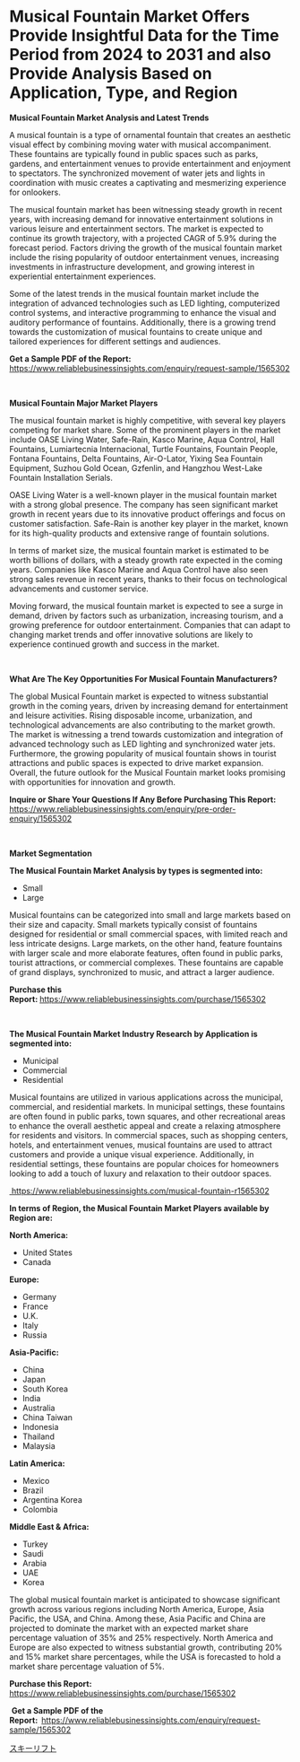 <p><h1>Musical Fountain Market Offers Provide Insightful Data for the Time Period from 2024 to 2031 and also Provide Analysis Based on Application, Type, and Region</h1></p><p><strong>Musical Fountain Market Analysis and Latest Trends</strong></p>
<p><p>A musical fountain is a type of ornamental fountain that creates an aesthetic visual effect by combining moving water with musical accompaniment. These fountains are typically found in public spaces such as parks, gardens, and entertainment venues to provide entertainment and enjoyment to spectators. The synchronized movement of water jets and lights in coordination with music creates a captivating and mesmerizing experience for onlookers.</p><p>The musical fountain market has been witnessing steady growth in recent years, with increasing demand for innovative entertainment solutions in various leisure and entertainment sectors. The market is expected to continue its growth trajectory, with a projected CAGR of 5.9% during the forecast period. Factors driving the growth of the musical fountain market include the rising popularity of outdoor entertainment venues, increasing investments in infrastructure development, and growing interest in experiential entertainment experiences.</p><p>Some of the latest trends in the musical fountain market include the integration of advanced technologies such as LED lighting, computerized control systems, and interactive programming to enhance the visual and auditory performance of fountains. Additionally, there is a growing trend towards the customization of musical fountains to create unique and tailored experiences for different settings and audiences.</p></p>
<p><strong>Get a Sample PDF of the Report:&nbsp;</strong> <a href="https://www.reliablebusinessinsights.com/enquiry/request-sample/1565302">https://www.reliablebusinessinsights.com/enquiry/request-sample/1565302</a></p>
<p>&nbsp;</p>
<p><strong>Musical Fountain Major Market Players</strong></p>
<p><p>The musical fountain market is highly competitive, with several key players competing for market share. Some of the prominent players in the market include OASE Living Water, Safe-Rain, Kasco Marine, Aqua Control, Hall Fountains, Lumiartecnia Internacional, Turtle Fountains, Fountain People, Fontana Fountains, Delta Fountains, Air-O-Lator, Yixing Sea Fountain Equipment, Suzhou Gold Ocean, Gzfenlin, and Hangzhou West-Lake Fountain Installation Serials.</p><p>OASE Living Water is a well-known player in the musical fountain market with a strong global presence. The company has seen significant market growth in recent years due to its innovative product offerings and focus on customer satisfaction. Safe-Rain is another key player in the market, known for its high-quality products and extensive range of fountain solutions.</p><p>In terms of market size, the musical fountain market is estimated to be worth billions of dollars, with a steady growth rate expected in the coming years. Companies like Kasco Marine and Aqua Control have also seen strong sales revenue in recent years, thanks to their focus on technological advancements and customer service.</p><p>Moving forward, the musical fountain market is expected to see a surge in demand, driven by factors such as urbanization, increasing tourism, and a growing preference for outdoor entertainment. Companies that can adapt to changing market trends and offer innovative solutions are likely to experience continued growth and success in the market.</p></p>
<p>&nbsp;</p>
<p><strong>What Are The Key Opportunities For Musical Fountain Manufacturers?</strong></p>
<p><p>The global Musical Fountain market is expected to witness substantial growth in the coming years, driven by increasing demand for entertainment and leisure activities. Rising disposable income, urbanization, and technological advancements are also contributing to the market growth. The market is witnessing a trend towards customization and integration of advanced technology such as LED lighting and synchronized water jets. Furthermore, the growing popularity of musical fountain shows in tourist attractions and public spaces is expected to drive market expansion. Overall, the future outlook for the Musical Fountain market looks promising with opportunities for innovation and growth.</p></p>
<p><strong>Inquire or Share Your Questions If Any Before Purchasing This Report:</strong> <a href="https://www.reliablebusinessinsights.com/enquiry/pre-order-enquiry/1565302">https://www.reliablebusinessinsights.com/enquiry/pre-order-enquiry/1565302</a></p>
<p>&nbsp;</p>
<p><strong>Market Segmentation</strong></p>
<p><strong>The Musical Fountain Market Analysis by types is segmented into:</strong></p>
<p><ul><li>Small</li><li>Large</li></ul></p>
<p><p>Musical fountains can be categorized into small and large markets based on their size and capacity. Small markets typically consist of fountains designed for residential or small commercial spaces, with limited reach and less intricate designs. Large markets, on the other hand, feature fountains with larger scale and more elaborate features, often found in public parks, tourist attractions, or commercial complexes. These fountains are capable of grand displays, synchronized to music, and attract a larger audience.</p></p>
<p><strong>Purchase this Report:&nbsp;</strong><a href="https://www.reliablebusinessinsights.com/purchase/1565302">https://www.reliablebusinessinsights.com/purchase/1565302</a></p>
<p>&nbsp;</p>
<p><strong>The Musical Fountain Market Industry Research by Application is segmented into:</strong></p>
<p><ul><li>Municipal</li><li>Commercial</li><li>Residential</li></ul></p>
<p><p>Musical fountains are utilized in various applications across the municipal, commercial, and residential markets. In municipal settings, these fountains are often found in public parks, town squares, and other recreational areas to enhance the overall aesthetic appeal and create a relaxing atmosphere for residents and visitors. In commercial spaces, such as shopping centers, hotels, and entertainment venues, musical fountains are used to attract customers and provide a unique visual experience. Additionally, in residential settings, these fountains are popular choices for homeowners looking to add a touch of luxury and relaxation to their outdoor spaces.</p></p>
<p><a href="https://www.reliablebusinessinsights.com/musical-fountain-r1565302">&nbsp;https://www.reliablebusinessinsights.com/musical-fountain-r1565302</a></p>
<p><strong>In terms of Region, the Musical Fountain Market Players available by Region are:</strong></p>
<p>
    <p> <strong> North America: </strong>
        <ul>
            <li>United States</li>
            <li>Canada</li>
        </ul>
        </p> 
    <p> <strong> Europe: </strong>
        <ul>
            <li>Germany</li>
            <li>France</li>
            <li>U.K.</li>
            <li>Italy</li>
            <li>Russia</li>
        </ul>
        </p> 
    <p> <strong> Asia-Pacific: </strong>
        <ul>
            <li>China</li>
            <li>Japan</li>
            <li>South Korea</li>
            <li>India</li>
            <li>Australia</li>
            <li>China Taiwan</li>
            <li>Indonesia</li>
            <li>Thailand</li>
            <li>Malaysia</li>
        </ul>
        </p> 
    <p> <strong> Latin America: </strong>
        <ul>
            <li>Mexico</li>
            <li>Brazil</li>
            <li>Argentina Korea</li>
            <li>Colombia</li>
        </ul>
        </p> 
    <p> <strong> Middle East & Africa: </strong>
        <ul>
            <li>Turkey</li>
            <li>Saudi</li>
            <li>Arabia</li>
            <li>UAE</li>
            <li>Korea</li>
        </ul>
    </p>
    </p>
<p><p>The global musical fountain market is anticipated to showcase significant growth across various regions including North America, Europe, Asia Pacific, the USA, and China. Among these, Asia Pacific and China are projected to dominate the market with an expected market share percentage valuation of 35% and 25% respectively. North America and Europe are also expected to witness substantial growth, contributing 20% and 15% market share percentages, while the USA is forecasted to hold a market share percentage valuation of 5%.</p></p>
<p><strong>Purchase this Report: </strong><a href="https://www.reliablebusinessinsights.com/purchase/1565302">https://www.reliablebusinessinsights.com/purchase/1565302</a></p>
<p>&nbsp;<strong>Get a Sample PDF of the Report:&nbsp;&nbsp;</strong><a href="https://www.reliablebusinessinsights.com/enquiry/request-sample/1565302">https://www.reliablebusinessinsights.com/enquiry/request-sample/1565302</a></p>
<p><strong></strong></p>
<p><p><a href="https://github.com/pepo3k/Market-Research-Report-List-3/blob/main/546580134388.md">スキーリフト</a></p></p>
